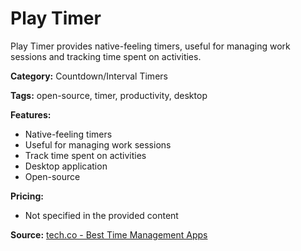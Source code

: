 # Play Timer

Play Timer provides native-feeling timers, useful for managing work sessions and tracking time spent on activities.

**Category:** Countdown/Interval Timers

**Tags:** open-source, timer, productivity, desktop

**Features:**
- Native-feeling timers
- Useful for managing work sessions
- Track time spent on activities
- Desktop application
- Open-source

**Pricing:**
- Not specified in the provided content

**Source:** [tech.co - Best Time Management Apps](https://tech.co/news/best-time-management-apps)